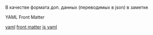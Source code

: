 В качестве формата доп. данных (переводимых в json) в заметке

YAML Front Matter

[yaml](http://www.yaml.org/spec/1.2/spec.html)
[front matter](http://jekyllrb.com/docs/frontmatter/)
[js yaml](http://nodeca.github.io/js-yaml/)